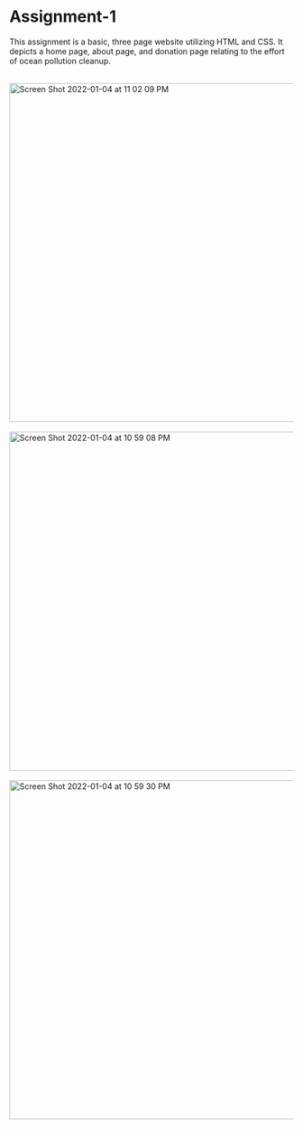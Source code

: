 # Assignment-1

This assignment is a basic, three page website utilizing HTML and CSS. It depicts a home page, about page, and donation page relating to the effort of ocean pollution cleanup.

<br>

<img width="600" alt="Screen Shot 2022-01-04 at 11 02 09 PM" src="https://user-images.githubusercontent.com/92334995/148159273-866e550c-061c-4b4f-89ea-ce200f12d90d.png">

<br>
<br>

<img width="600" alt="Screen Shot 2022-01-04 at 10 59 08 PM" src="https://user-images.githubusercontent.com/92334995/148159328-62a97d4b-1c43-4a74-9d21-6448339be320.png">

<br>
<br>

<img width="600" alt="Screen Shot 2022-01-04 at 10 59 30 PM" src="https://user-images.githubusercontent.com/92334995/148159342-2077711a-a324-48af-8948-90b22d24b388.png">
